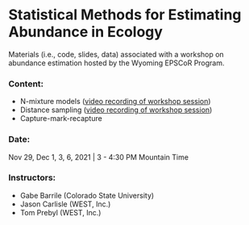 # Statistical Methods for Estimating Abundance in Ecology
Materials (i.e., code, slides, data) associated with a workshop on abundance estimation hosted by the Wyoming EPSCoR Program.


### Content:

- N-mixture models ([video recording of workshop session](https://youtu.be/PL8havRwVNc]))
- Distance sampling ([video recording of workshop session](https://youtu.be/_RwtJmtlUzI))
- Capture-mark-recapture

### Date:

Nov 29, Dec 1, 3, 6, 2021 | 3 - 4:30 PM Mountain Time


### Instructors:

- Gabe Barrile (Colorado State University)
- Jason Carlisle (WEST, Inc.)
- Tom Prebyl (WEST, Inc.)
